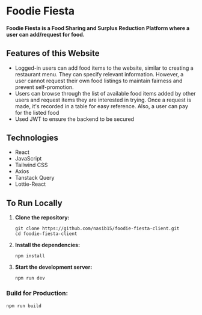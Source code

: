 # Foodie Fiesta

#### Foodie Fiesta is a Food Sharing and Surplus Reduction Platform where a user can add/request for food.

## Features of this Website

- Logged-in users can add food items to the website, similar to creating a restaurant menu. They can specify relevant
  information. However, a user cannot request their own food listings to maintain fairness and prevent self-promotion.
- Users can browse through the list of available food items added by other users and request items they are interested in
  trying. Once a request is made, it's recorded in a table for easy reference. Also, a user can pay for the listed food
- Used JWT to ensure the backend to be secured

## Technologies

- React
- JavaScript
- Tailwind CSS
- Axios
- Tanstack Query
- Lottie-React

## To Run Locally

1. **Clone the repository:**

   ```
   git clone https://github.com/nasib15/foodie-fiesta-client.git
   cd foodie-fiesta-client
   ```

2. **Install the dependencies:**

   ```
   npm install
   ```

3. **Start the development server:**

   ```
   npm run dev
   ```

### Build for Production:

```
npm run build
```
